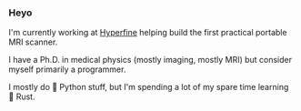 ### Heyo

I'm currently working at [Hyperfine](https://hyperfine.io) helping build the first practical portable MRI scanner.

I have a Ph.D. in medical physics (mostly imaging, mostly MRI) but consider myself primarily a programmer.

I mostly do 🐍 Python stuff, but I'm spending a lot of my spare time learning 🦀 Rust.
